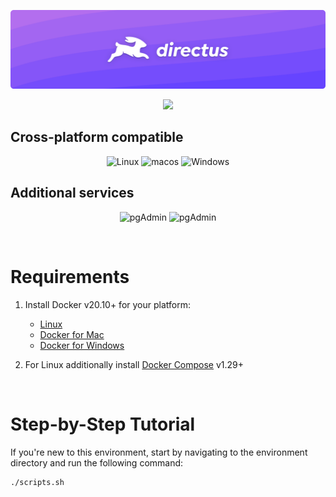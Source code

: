 <p align="center">
  <img alt="directus" src="./.sh/images/directus.png"  >
</p>

<p align="center" dir="auto">
  <a href="https://github.com/SerhiiMazurBeetroot/docker-directus/releases">
    <img src='https://img.shields.io/github/v/release/SerhiiMazurBeetroot/docker-directus?color=%23FDD835&label=release&style=for-the-badge'>
  </a>
</p>

## Cross-platform compatible

<p align="center">
  <img alt="Linux" src="https://img.shields.io/badge/Linux-FCC624?style=for-the-badge&logo=linux&logoColor=black">
  <img alt="macos" src="https://img.shields.io/badge/mac%20os-000000?style=for-the-badge&logo=apple&logoColor=F0F0F0">
  <img alt="Windows" src="https://img.shields.io/badge/Windows-0078D6?style=for-the-badge&logo=windows&logoColor=white">
</p>

## Additional services

<p align="center">
  <img alt="pgAdmin" src="https://img.shields.io/badge/pgAdmin-593D88?style=for-the-badge&logo=Adminer&logoColor=white">
  <img alt="pgAdmin" src="https://img.shields.io/badge/PostgreSQL-316192?style=for-the-badge&logo=postgresql&logoColor=white">
</p>

<br>

# Requirements

1. Install Docker v20.10+ for your platform:

    - [Linux](https://docs.docker.com/engine/installation)
    - [Docker for Mac](https://docs.docker.com/engine/installation/mac)
    - [Docker for Windows](https://docs.docker.com/engine/installation/windows)

2. For Linux additionally install [Docker Compose](https://docs.docker.com/compose/install) v1.29+

<br>

# Step-by-Step Tutorial

If you're new to this environment, start by navigating to the environment directory and run the following command:

```bash
./scripts.sh
```

<br>
